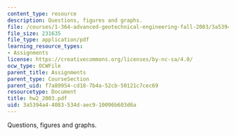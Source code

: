 ```yaml
---
content_type: resource
description: Questions, figures and graphs.
file: /courses/1-364-advanced-geotechnical-engineering-fall-2003/3a5394a44083534daec910096b603d6a_hw2_2003.pdf
file_size: 231635
file_type: application/pdf
learning_resource_types:
- Assignments
license: https://creativecommons.org/licenses/by-nc-sa/4.0/
ocw_type: OCWFile
parent_title: Assignments
parent_type: CourseSection
parent_uid: f7a89954-cd18-7b4a-52cb-50121c7cec69
resourcetype: Document
title: hw2_2003.pdf
uid: 3a5394a4-4083-534d-aec9-10096b603d6a
---
```

Questions, figures and graphs.